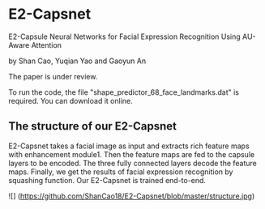 # E2-Capsnet
E2-Capsule Neural Networks for Facial Expression Recognition Using AU-Aware Attention

by Shan Cao, Yuqian Yao and Gaoyun An

The paper is under review.

To run the code, the file "shape_predictor_68_face_landmarks.dat" is required. You can download it online.


## The structure of our E2-Capsnet
E2-Capsnet takes a facial image as input and extracts rich feature maps with enhancement module1. Then the feature maps are fed to the capsule layers to be encoded. The three fully connected layers decode the feature maps. Finally, we get the results of facial expression recognition by squashing function. Our E2-Capsnet is trained end-to-end.

![]
(https://github.com/ShanCao18/E2-Capsnet/blob/master/structure.jpg)
